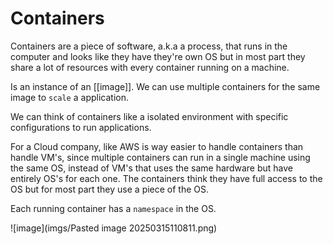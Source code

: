 # Containers

Containers are a piece of software, a.k.a a process, that runs in the computer and looks like they
have they're own OS but in most part they share a lot of resources with every
container running on a machine.

Is an instance of an [[image]]. We can use multiple containers for the same
image to `scale` a application.

We can think of containers like a isolated environment with specific configurations to run applications.

For a Cloud company, like AWS is way easier to handle containers than handle VM's,
since multiple containers can run in a single machine using the same OS, instead
of VM's that uses the same hardware but have entirely OS's for each one. The
containers think they have full access to the OS but for most part they use a piece of the OS.

Each running container has a `namespace` in the OS.

![image](imgs/Pasted image 20250315110811.png)
